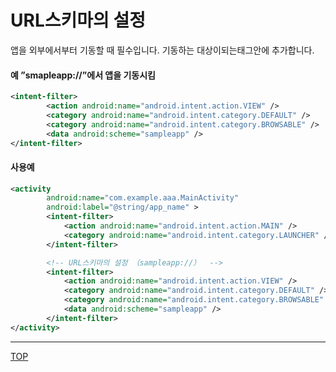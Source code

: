 # URL스키마의 설정

앱을 외부에서부터 기동할 때 필수입니다. 기동하는 대상이되는<activity>태그안에 추가합니다.
#### 예 ”smapleapp://”에서 앱을 기동시킴

```xml
<intent-filter>
		<action android:name="android.intent.action.VIEW" />
		<category android:name="android.intent.category.DEFAULT" />
		<category android:name="android.intent.category.BROWSABLE" />
		<data android:scheme="sampleapp" />
</intent-filter>
```

#### 사용예

```xml
<activity
		android:name="com.example.aaa.MainActivity"
		android:label="@string/app_name" >
        <intent-filter>
        	<action android:name="android.intent.action.MAIN" />
        	<category android:name="android.intent.category.LAUNCHER" />
        </intent-filter>

        <!-- URL스키마의 설정 （sampleapp://）  -->
        <intent-filter>
        	<action android:name="android.intent.action.VIEW" />
            <category android:name="android.intent.category.DEFAULT" />
            <category android:name="android.intent.category.BROWSABLE" />
            <data android:scheme="sampleapp" />
        </intent-filter>
</activity>
```

---
[TOP](../../README.md)
